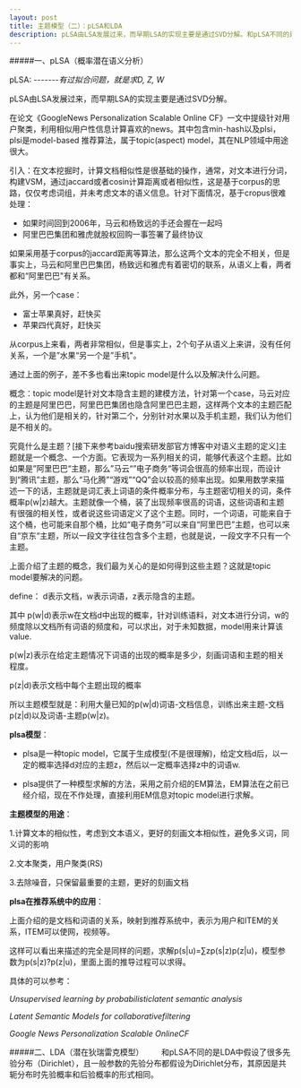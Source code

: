 ```yaml
---
layout: post
title: 主题模型（二）：pLSA和LDA
description: pLSA由LSA发展过来，而早期LSA的实现主要是通过SVD分解。和pLSA不同的是LDA中假设了很多先验分布（Dirichlet），且一般参数的先验分布都假设为Dirichlet分布，其原因是共轭分布时先验概率和后验概率的形式相同。
---
```


#####一、pLSA（概率潜在语义分析）

pLSA:    *-------有过拟合问题，就是求D, Z, W*

pLSA由LSA发展过来，而早期LSA的实现主要是通过SVD分解。

在论文《GoogleNews Personalization Scalable Online CF》一文中提级针对用户聚类，利用相似用户性信息计算喜欢的news。其中包含min-hash以及plsi，plsi是model-based 推荐算法，属于topic(aspect) model，其在NLP领域中用途很大。

引入：在文本挖掘时，计算文档相似性是很基础的操作，通常，对文本进行分词，构建VSM，通过jaccard或者cosin计算距离或者相似性，这是基于corpus的思路，仅仅考虑词组，并未考虑文本的语义信息。针对下面情况，基于cropus很难处理：

* 如果时间回到2006年，马云和杨致远的手还会握在一起吗
* 阿里巴巴集团和雅虎就股权回购一事签署了最终协议

如果采用基于corpus的jaccard距离等算法，那么这两个文本的完全不相关，但是事实上，马云和阿里巴巴集团，杨致远和雅虎有着密切的联系，从语义上看，两者都和“阿里巴巴"有关系。

此外，另一个case：

* 富士苹果真好，赶快买
* 苹果四代真好，赶快买

从corpus上来看，两者非常相似，但是事实上，2个句子从语义上来讲，没有任何关系，一个是”水果“另一个是”手机"。

通过上面的例子，差不多也看出来topic model是什么以及解决什么问题。

概念：topic model是针对文本隐含主题的建模方法，针对第一个case，马云对应的主题是阿里巴巴，阿里巴巴集团也隐含阿里巴巴主题，这样两个文本的主题匹配上，认为他们是相关的，针对第二个，分别针对水果以及手机主题，我们认为他们是不相关的。

究竟什么是主题？[接下来参考baidu搜索研发部官方博客中对语义主题的定义]主题就是一个概念、一个方面。它表现为一系列相关的词，能够代表这个主题。比如如果是”阿里巴巴“主题，那么”马云“”电子商务“等词会很高的频率出现，而设计到“腾讯”主题，那么“马化腾”“游戏”“QQ”会以较高的频率出现。如果用数学来描述一下的话，主题就是词汇表上词语的条件概率分布，与主题密切相关的词，条件概率p(w|z)越大。主题就像一个桶，装了出现频率很高的词语，这些词语和主题有很强的相关性，或者说这些词语定义了这个主题。同时，一个词语，可能来自于这个桶，也可能来自那个桶，比如“电子商务”可以来自“阿里巴巴”主题，也可以来自“京东“主题，所以一段文字往往包含多个主题，也就是说，一段文字不只有一个主题。
 
上面介绍了主题的概念，我们最为关心的是如何得到这些主题？这就是topic model要解决的问题。

define： d表示文档，w表示词语，z表示隐含的主题。

其中 p(w|d)表示w在文档d中出现的概率，针对训练语料，对文本进行分词，w的频度除以文档所有词语的频度和，可以求出，对于未知数据，model用来计算该value.

p(w|z)表示在给定主题情况下词语的出现的概率是多少，刻画词语和主题的相关程度。

p(z|d)表示文档中每个主题出现的概率

所以主题模型就是：利用大量已知的p(w|d)词语-文档信息，训练出来主题-文档p(z|d)以及词语-主题p(w|z)。

**plsa模型**：

* plsa是一种topic model，它属于生成模型(不是很理解)，给定文档d后，以一定的概率选择d对应的主题z，然后以一定概率选择z中的词语w.

* plsa提供了一种模型求解的方法，采用之前介绍的EM算法，EM算法在之前已经介绍，现在不作处理，直接利用EM信息对topic model进行求解。

**主题模型的用途**：

1.计算文本的相似性，考虑到文本语义，更好的刻画文本相似性，避免多义词，同义词的影响

2.文本聚类，用户聚类(RS)

3.去除噪音，只保留最重要的主题，更好的刻画文档


**plsa在推荐系统中的应用**：

上面介绍的是文档和词语的关系，映射到推荐系统中，表示为用户和ITEM的关系，ITEM可以使网，视频等。

这样可以看出来描述的完全是同样的问题，求解p(s|u)=∑zp(s|z)p(z|u)，模型参数为p(s|z)?p(z|u)，里面上面的推导过程可以求得。

具体的可以参考：

*Unsupervised learning by probabilisticlatent semantic analysis*

*Latent Semantic Models for collaborativefiltering*

*Google News Personalization Scalable OnlineCF*

#####二、LDA（潜在狄瑞雷克模型）
　　和pLSA不同的是LDA中假设了很多先验分布（Dirichlet），且一般参数的先验分布都假设为Dirichlet分布，其原因是共轭分布时先验概率和后验概率的形式相同。

